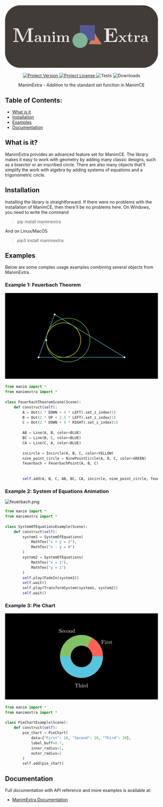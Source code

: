 ![Main Logo](https://raw.githubusercontent.com/Merzlikin-Matvey/ManimExtra/main/assets/logo.png)

<p align="center">
    <a href="https://pypi.org/project/manimextra/">
        <img src="https://img.shields.io/pypi/v/manimextra" alt="Project Version">
    </a>
    <a href="https://github.com/Merzlikin-Matvey/ManimExtra">
        <img src="https://img.shields.io/github/license/Merzlikin-Matvey/ManimExtra" alt="Project License">
    </a>
    <a>
        <img src="https://github.com/Merzlikin-Matvey/ManimExtra/workflows/Tests/badge.svg" alt="Tests">
    </a>
    <a>
        <img src="https://static.pepy.tech/badge/manimextra" alt="Downloads">
    </a>
</p>

<p align="center">
    ManimExtra - Addition to the standard set function in ManimCE
</p>

## Table of Contents:
- [What is it](#what-is-it)
- [Installation](#installation)
- [Examples](#examples)
- [Documentation](#documentation)

## What is it?

ManimExtra provides an advanced feature set for ManimCE.
The library makes it easy to work with geometry by adding 
many classic designs, such as a bisector or an inscribed circle.
There are also many objects 
that'll simplify the work with algebra by adding systems of equations and a trigonometric circle.

## Installation

Installing the library is straightforward. 
If there were no problems with the installation of ManimCE, 
then there'll be no problems here. 
On Windows, you need to write the command

> pip install manimextra

And on Linux/MacOS

> pip3 install manimextra

## Examples

Below are some complex usage examples combining several objects from ManimExtra.

### Example 1: Feuerbach Theorem
![feuerbach.png](https://raw.githubusercontent.com/Merzlikin-Matvey/ManimExtra/main/assets/feuerbach.png)

```python
from manim import *
from manimextra import *

class FeuerbachTheoremScene(Scene):
    def construct(self):
        A = Dot(2 * DOWN + 4 * LEFT).set_z_index(1)
        B = Dot(2 * UP + 2.5 * LEFT).set_z_index(1)
        C = Dot(2 * DOWN + 4 * RIGHT).set_z_index(1)
        
        AB = Line(A, B, color=BLUE)
        BC = Line(B, C, color=BLUE)
        CA = Line(C, A, color=BLUE)
        
        incircle = Incircle(A, B, C, color=YELLOW)
        nine_point_circle = NinePointCircle(A, B, C, color=GREEN)
        feuerbach = FeuerbachPoint(A, B, C)
        
        
        self.add(A, B, C, AB, BC, CA, incircle, nine_point_circle, feuerbach)
```

### Example 2: System of Equations Animation

![feuerbach.png](https://raw.githubusercontent.com/Merzlikin-Matvey/ManimExtra/main/assets/equaions.gif)


```python
from manim import *
from manimextra import *

class SystemOfEquationsExample(Scene):
    def construct(self):
        system1 = SystemOfEquations(
            MathTex("x + y = 2"),
            MathTex("x - y = 0")
        )
        system2 = SystemOfEquations(
            MathTex("x = 1"),
            MathTex("y = 1")
        )
        self.play(FadeIn(system1))
        self.wait()
        self.play(TransformSystem(system1, system2))
        self.wait()
```

### Example 3: Pie Chart 

![piechart.png](https://raw.githubusercontent.com/Merzlikin-Matvey/ManimExtra/main/assets/piechart.png)


```python
from manim import *
from manimextra import *

class PieChartExample(Scene):
    def construct(self):
        pie_chart = PieChart(
            data={"First": 10, "Second": 20, "Third": 30},
            label_buff=0.7,
            inner_radius=1,
            outer_radius=2
        )
        self.add(pie_chart)
```

## Documentation

Full documentation with API reference and more examples is available at:

- [ManimExtra Documentation](https://merzlikin-matvey.github.io/ManimExtra/)

